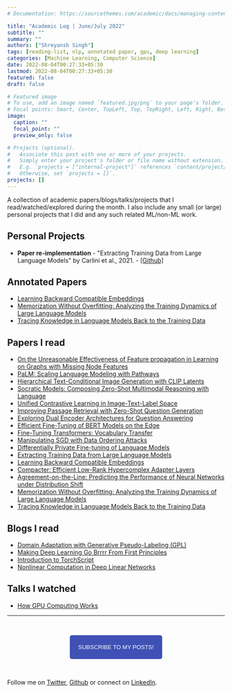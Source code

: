 ```yaml
---
# Documentation: https://sourcethemes.com/academic/docs/managing-content/

title: "Academic Log | June/July 2022"
subtitle: ""
summary: ""
authors: ["Shreyansh Singh"]
tags: [reading-list, nlp, annotated paper, gpu, deep learning]
categories: [Machine Learning, Computer Science]
date: 2022-08-04T00:27:33+05:30
lastmod: 2022-08-04T00:27:33+05:30
featured: false
draft: false

# Featured image
# To use, add an image named `featured.jpg/png` to your page's folder.
# Focal points: Smart, Center, TopLeft, Top, TopRight, Left, Right, BottomLeft, Bottom, BottomRight.
image:
  caption: ""
  focal_point: ""
  preview_only: false

# Projects (optional).
#   Associate this post with one or more of your projects.
#   Simply enter your project's folder or file name without extension.
#   E.g. `projects = ["internal-project"]` references `content/project/deep-learning/index.md`.
#   Otherwise, set `projects = []`.
projects: []
---
```


A collection of academic papers/blogs/talks/projects that I read/watched/explored during the month. I also include any small (or large) personal projects that I did and any such related ML/non-ML work.

## Personal Projects

- **Paper re-implementation** - "Extracting Training Data from Large Language Models" by Carlini et al., 2021. - [[Github]](https://github.com/shreyansh26/Extracting-Training-Data-from-Large-Langauge-Models)

## Annotated Papers

- [Learning Backward Compatible Embeddings](https://github.com/shreyansh26/Annotated-ML-Papers/blob/main/General-DL/Learning%20Backward%20Compatible%20Embeddings.pdf)
- [Memorization Without Overfitting: Analyzing the Training Dynamics of Large Language Models](https://github.com/shreyansh26/Annotated-ML-Papers/blob/main/LLMs/Memorization%20Without%20Overfitting%20-%20Analyzing%20the%20Training%20Dynamics%20of%20Large%20Language%20Models.pdf)
- [Tracing Knowledge in Language Models Back to the Training Data](https://github.com/shreyansh26/Annotated-ML-Papers/blob/main/LLMs/Tracing%20Knowledge%20in%20Language%20Models%20Back%20to%20the%20Training%20Data.pdf)

## Papers I read

- [On the Unreasonable Effectiveness of Feature propagation in Learning on Graphs with Missing Node Features](https://arxiv.org/abs/2111.12128)
- [PaLM: Scaling Language Modeling with Pathways](https://arxiv.org/abs/2204.02311)
- [Hierarchical Text-Conditional Image Generation with CLIP Latents](https://cdn.openai.com/papers/dall-e-2.pdf)
- [Socratic Models: Composing Zero-Shot Multimodal Reasoning with Language](https://arxiv.org/abs/2204.00598)
- [Unified Contrastive Learning in Image-Text-Label Space](https://arxiv.org/abs/2204.03610v1)
- [Improving Passage Retrieval with Zero-Shot Question Generation](https://arxiv.org/abs/2204.07496)
- [Exploring Dual Encoder Architectures for Question Answering](https://arxiv.org/abs/2204.07120)
- [Efficient Fine-Tuning of BERT Models on the Edge](https://arxiv.org/abs/2205.01541)
- [Fine-Tuning Transformers: Vocabulary Transfer](https://arxiv.org/abs/2112.14569)
- [Manipulating SGD with Data Ordering Attacks](https://arxiv.org/abs/2104.09667)
- [Differentially Private Fine-tuning of Language Models](https://openreview.net/forum?id=Q42f0dfjECO)
- [Extracting Training Data from Large Language Models](https://arxiv.org/abs/2012.07805)
- [Learning Backward Compatible Embeddings](https://arxiv.org/abs/2206.03040)
- [Compacter: Efficient Low-Rank Hypercomplex Adapter Layers](https://arxiv.org/abs/2106.04647)
- [Agreement-on-the-Line: Predicting the Performance of Neural Networks under Distribution Shift](https://arxiv.org/abs/2206.13089)
- [Memorization Without Overfitting: Analyzing the Training Dynamics of Large Language Models](https://arxiv.org/abs/2205.10770)
- [Tracing Knowledge in Language Models Back to the Training Data](https://arxiv.org/abs/2205.11482)

## Blogs I read

- [Domain Adaptation with Generative Pseudo-Labeling (GPL)](https://www.pinecone.io/learn/gpl/)
- [Making Deep Learning Go Brrrr From First Principles](https://horace.io/brrr_intro.html)
- [Introduction to TorchScript](https://pytorch.org/tutorials/beginner/Intro_to_TorchScript_tutorial.html)
- [Nonlinear Computation in Deep Linear Networks](https://openai.com/blog/nonlinear-computation-in-linear-networks/)

## Talks I watched

- [How GPU Computing Works](https://www.nvidia.com/en-us/on-demand/session/gtcspring21-s31151/)

------

&nbsp;

<script type="text/javascript" src="//downloads.mailchimp.com/js/signup-forms/popup/unique-methods/embed.js" data-dojo-config="usePlainJson: true, isDebug: false"></script>

<!-- <button style="background-color: #70ab17; color: #1770AB" id="openpopup">Subscribe to my posts!</button> -->
<div class="button_cont" align="center"><button id="openpopup" class="example_a">Subscribe to my posts!</button></div>

<style>
    .example_a {
        color: #fff !important;
        text-transform: uppercase;
        text-decoration: none;
        background: #3f51b5;
        padding: 20px;
        border-radius: 5px;
        cursor: pointer;
        display: inline-block;
        border: none;
        transition: all 0.4s ease 0s;
    }

    .example_a:hover {
        background: #434343;
        letter-spacing: 1px;
        -webkit-box-shadow: 0px 5px 40px -10px rgba(0,0,0,0.57);
        -moz-box-shadow: 0px 5px 40px -10px rgba(0,0,0,0.57);
        box-shadow: 5px 40px -10px rgba(0,0,0,0.57);
        transition: all 0.4s ease 0s;
    }
</style>


<script type="text/javascript">

function showMailingPopUp() {
    window.dojoRequire(["mojo/signup-forms/Loader"], function(L) { L.start({"baseUrl":"mc.us4.list-manage.com","uuid":"0b10ac14f50d7f4e7d11cf26a","lid":"667a1bb3da","uniqueMethods":true}) })

    document.cookie = "MCPopupClosed=;path=/;expires=Thu, 01 Jan 1970 00:00:00 UTC";
}

document.getElementById("openpopup").onclick = function() {showMailingPopUp()};

</script>

&nbsp;  

<script data-name="BMC-Widget" data-cfasync="false" src="https://cdnjs.buymeacoffee.com/1.0.0/widget.prod.min.js" data-id="shreyanshsingh" data-description="Support me on Buy me a coffee!" data-message="" data-color="#FF5F5F" data-position="Right" data-x_margin="18" data-y_margin="18"></script>

Follow me on [Twitter](https://twitter.com/shreyansh_26), [Github](https://github.com/shreyansh26) or connect on [LinkedIn](https://www.linkedin.com/in/shreyansh26/).